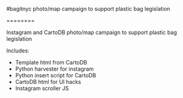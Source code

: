 #bagitnyc photo/map campaign to support plastic bag legislation

========

Instagram and CartoDB photo/map campaign to support plastic bag legislation

Includes:
- Template html from CartoDB
- Python harvester for instagram 
- Python insert script for CartoDB
- CartoDB html for UI hacks
- Instagram scroller JS


